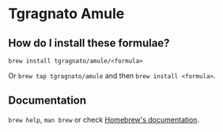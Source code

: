 # Tgragnato Amule

## How do I install these formulae?

`brew install tgragnato/amule/<formula>`

Or `brew tap tgragnato/amule` and then `brew install <formula>`.

## Documentation

`brew help`, `man brew` or check [Homebrew's documentation](https://docs.brew.sh).
